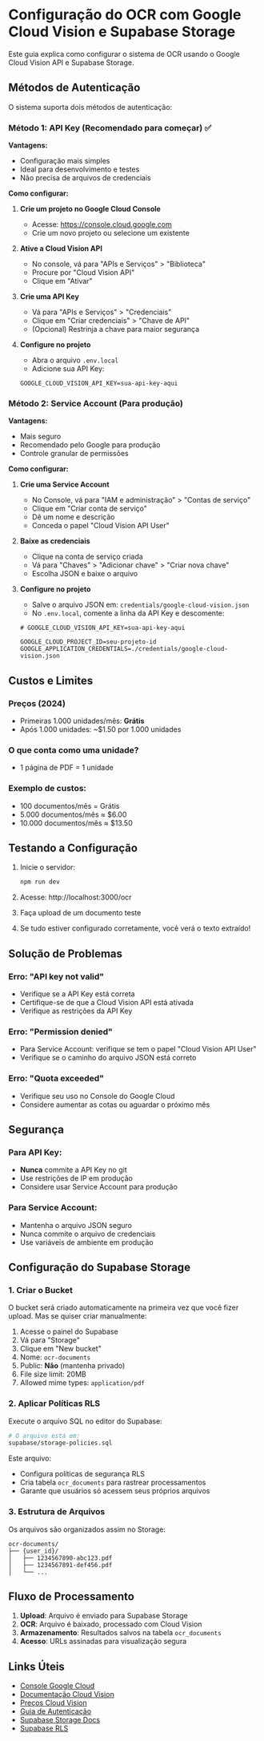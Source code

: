 # Configuração do OCR com Google Cloud Vision e Supabase Storage

Este guia explica como configurar o sistema de OCR usando o Google Cloud Vision API e Supabase Storage.

## Métodos de Autenticação

O sistema suporta dois métodos de autenticação:

### Método 1: API Key (Recomendado para começar) ✅

**Vantagens:**
- Configuração mais simples
- Ideal para desenvolvimento e testes
- Não precisa de arquivos de credenciais

**Como configurar:**

1. **Crie um projeto no Google Cloud Console**
   - Acesse: https://console.cloud.google.com
   - Crie um novo projeto ou selecione um existente

2. **Ative a Cloud Vision API**
   - No console, vá para "APIs e Serviços" > "Biblioteca"
   - Procure por "Cloud Vision API"
   - Clique em "Ativar"

3. **Crie uma API Key**
   - Vá para "APIs e Serviços" > "Credenciais"
   - Clique em "Criar credenciais" > "Chave de API"
   - (Opcional) Restrinja a chave para maior segurança

4. **Configure no projeto**
   - Abra o arquivo `.env.local`
   - Adicione sua API Key:
   ```env
   GOOGLE_CLOUD_VISION_API_KEY=sua-api-key-aqui
   ```

### Método 2: Service Account (Para produção)

**Vantagens:**
- Mais seguro
- Recomendado pelo Google para produção
- Controle granular de permissões

**Como configurar:**

1. **Crie uma Service Account**
   - No Console, vá para "IAM e administração" > "Contas de serviço"
   - Clique em "Criar conta de serviço"
   - Dê um nome e descrição
   - Conceda o papel "Cloud Vision API User"

2. **Baixe as credenciais**
   - Clique na conta de serviço criada
   - Vá para "Chaves" > "Adicionar chave" > "Criar nova chave"
   - Escolha JSON e baixe o arquivo

3. **Configure no projeto**
   - Salve o arquivo JSON em: `credentials/google-cloud-vision.json`
   - No `.env.local`, comente a linha da API Key e descomente:
   ```env
   # GOOGLE_CLOUD_VISION_API_KEY=sua-api-key-aqui
   
   GOOGLE_CLOUD_PROJECT_ID=seu-projeto-id
   GOOGLE_APPLICATION_CREDENTIALS=./credentials/google-cloud-vision.json
   ```

## Custos e Limites

### Preços (2024)
- Primeiras 1.000 unidades/mês: **Grátis**
- Após 1.000 unidades: ~$1.50 por 1.000 unidades

### O que conta como uma unidade?
- 1 página de PDF = 1 unidade

### Exemplo de custos:
- 100 documentos/mês = Grátis
- 5.000 documentos/mês ≈ $6.00
- 10.000 documentos/mês ≈ $13.50

## Testando a Configuração

1. Inicie o servidor:
   ```bash
   npm run dev
   ```

2. Acesse: http://localhost:3000/ocr

3. Faça upload de um documento teste

4. Se tudo estiver configurado corretamente, você verá o texto extraído!

## Solução de Problemas

### Erro: "API key not valid"
- Verifique se a API Key está correta
- Certifique-se de que a Cloud Vision API está ativada
- Verifique as restrições da API Key

### Erro: "Permission denied"
- Para Service Account: verifique se tem o papel "Cloud Vision API User"
- Verifique se o caminho do arquivo JSON está correto

### Erro: "Quota exceeded"
- Verifique seu uso no Console do Google Cloud
- Considere aumentar as cotas ou aguardar o próximo mês

## Segurança

### Para API Key:
- **Nunca** commite a API Key no git
- Use restrições de IP em produção
- Considere usar Service Account para produção

### Para Service Account:
- Mantenha o arquivo JSON seguro
- Nunca commite o arquivo de credenciais
- Use variáveis de ambiente em produção

## Configuração do Supabase Storage

### 1. Criar o Bucket

O bucket será criado automaticamente na primeira vez que você fizer upload. Mas se quiser criar manualmente:

1. Acesse o painel do Supabase
2. Vá para "Storage"
3. Clique em "New bucket"
4. Nome: `ocr-documents`
5. Public: **Não** (mantenha privado)
6. File size limit: 20MB
7. Allowed mime types: `application/pdf`

### 2. Aplicar Políticas RLS

Execute o arquivo SQL no editor do Supabase:

```bash
# O arquivo está em:
supabase/storage-policies.sql
```

Este arquivo:
- Configura políticas de segurança RLS
- Cria tabela `ocr_documents` para rastrear processamentos
- Garante que usuários só acessem seus próprios arquivos

### 3. Estrutura de Arquivos

Os arquivos são organizados assim no Storage:
```
ocr-documents/
├── {user_id}/
│   ├── 1234567890-abc123.pdf
│   ├── 1234567891-def456.pdf
│   └── ...
```

## Fluxo de Processamento

1. **Upload**: Arquivo é enviado para Supabase Storage
2. **OCR**: Arquivo é baixado, processado com Cloud Vision
3. **Armazenamento**: Resultados salvos na tabela `ocr_documents`
4. **Acesso**: URLs assinadas para visualização segura

## Links Úteis

- [Console Google Cloud](https://console.cloud.google.com)
- [Documentação Cloud Vision](https://cloud.google.com/vision/docs)
- [Preços Cloud Vision](https://cloud.google.com/vision/pricing)
- [Guia de Autenticação](https://cloud.google.com/vision/docs/authentication)
- [Supabase Storage Docs](https://supabase.com/docs/guides/storage)
- [Supabase RLS](https://supabase.com/docs/guides/auth/row-level-security)